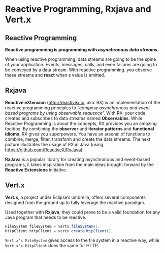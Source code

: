 # Reactive Programming, Rxjava and Vert.x


## Reactive Programming

**Reactive programming is programming with *asynchronous data streams*.**

When using reactive programming, data streams are going to be the spine of your
application. Events, messages, calls, and even failures are going to be conveyed by a
data stream. With reactive programming, you observe these streams and **react** when a
value is emitted.

## Rxjava

**Reactive eXtension** (http://reactivex.io, aka. RX) is an implementation of the reactive
programming principles to “*compose asynchronous and event-based programs by using
observable sequence*”. With RX, your code creates and subscribes to data streams named
**Observables**. While Reactive Programming is about the concepts, RX provides you an
amazing toolbox. By combining the **observer** and **iterator patterns** and **functional
idioms**, RX gives you superpowers. You have an arsenal of functions to combine, merge,
filter, transform and create the data streams. The next picture illustrates the usage of
RX in Java (using https://github.com/ReactiveX/RxJava).

**RxJava** is a popular library for creating asynchronous and event-based programs, it
takes inspiration from the main ideas brought forward by the **Reactive Extensions** initiative.

## Vert.x

**Vert.x**, a project under Eclipse‘s umbrella, offers several components designed from
the ground up to fully leverage the reactive paradigm.

Used together with **Rxjava**, they could prove to be a valid foundation for any Java 
program that needs to be reactive.

```java
FileSystem fileSystem = vertx.fileSystem();
HttpClient httpClient = vertx.createHttpClient();
```

`Vert.x's FileSystem` gives access to the file system in a reactive way, while `Vert.x's
HttpClient` does the same for HTTP.
